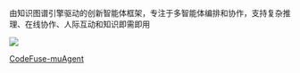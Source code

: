 由知识图谱引擎驱动的创新智能体框架，专注于多智能体编排和协作，支持复杂推理、在线协作、人际互动和知识即需即用

![](https://pic.superbed.cc/item/66e53ef84f81018260e4e1ba.jpg)

[CodeFuse-muAgent](https://github.com/codefuse-ai/CodeFuse-muAgent) 